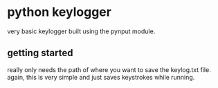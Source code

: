 # python keylogger

very basic keylogger built using the pynput module.

## getting started

really only needs the path of where you want to save the keylog.txt file.
again, this is very simple and just saves keystrokes while running.
